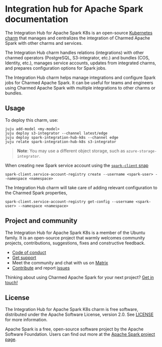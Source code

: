 # Integration hub for Apache Spark documentation

The Integration Hub for Apache Spark K8s is an open-source [Kubernetes charm](https://juju.is/docs/olm/charmed-operator) that manages and centralizes the integration of Charmed Apache Spark with other charms and services.

The Integration Hub charm handles relations (integrations) with other charmed operators (PostgreSQL, S3-integrator, etc.) and bundles (COS, Identity, etc.), manages service accounts, updates from integrated charms, and prepares configuration options for Spark jobs.

The Integration Hub charm helps manage integrations and configure Spark jobs for Charmed Apache Spark.
It can be useful for teams and engineers using Charmed Apache Spark with multiple integrations to other charms or bundles.

<!--

# Navigation

SEE TEMPLATE
-->

## Usage

<!--TODO: Remove this entire section once we have a dedicated page-->

To deploy this charm, use:

```shell
juju add-model <my-model>
juju deploy s3-integrator --channel latest/edge
juju deploy spark-integration-hub-k8s --channel edge
juju relate spark-integration-hub-k8s s3-integrator
```

> **Note**: You may use a different object storage, such as `azure-storage-integrator`.

When creating new Spark service account using the [`spark-client` snap](https://snapcraft.io/spark-client)

```shell
spark-client.service-account-registry create --username <spark-user> --namespace <namespace>
```

The Integration Hub charm will take care of adding relevant configuration to the
Charmed Spark properties,

```shell
spark-client.service-account-registry get-config --username <spark-user> --namespace <namespace>
```

## Project and community

The Integration Hub for Apache Spark K8s is a member of the Ubuntu family.
It is an open-source project that warmly welcomes community projects, contributions, suggestions, fixes and constructive feedback.

- [Code of conduct](https://ubuntu.com/community/code-of-conduct)
- [Get support](https://canonical.com/data)
- Meet the community and chat with us on [Matrix](https://matrix.to/#/#charmhub-data-platform:ubuntu.com)
- [Contribute](https://github.com/canonical/spark-integration-hub-k8s-operator/blob/main/CONTRIBUTING.md) and report [issues](https://github.com/canonical/spark-integration-hub-k8s-operator/issues/new)

Thinking about using Charmed Apache Spark for your next project? [Get in touch!](https://canonical.com/data)

## License

The Integration Hub for Apache Spark K8s charm is free software, distributed under the Apache Software License, version 2.0.
See [LICENSE](https://github.com/canonical/spark-integration-hub-k8s-operator/blob/main/LICENSE) for more information.

Apache Spark is a free, open-source software project by the Apache Software Foundation.
Users can find out more at the [Apache Spark project page](https://spark.apache.org/).
